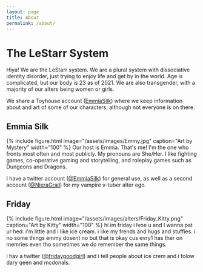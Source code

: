 ```yaml
---
layout: page
title: About
permalink: /about/
---
```

<style>
  h2 {
    clear:right;
  }
  figure {
    float:right;
  }
</style>

# The LeStarr System
Hiya! We are the LeStarr system. We are a plural system with dissociative
identity disorder, just trying to enjoy life and get by in the world. Age is
complicated, but our body is 23 as of 2021. We are also transgender, with a
majority of our alters being women or girls.

We share a Toyhouse account ([EmmiaSilk](https://toyhou.se/EmmiaSilk)) where we keep
information about and art of some of our characters, although not everyone is
on there.

## Emmia Silk
{% include figure.html image="/assets/images/Emmy.jpg" caption="Art by Mystery" width="100" %}
Our host is Emmia. That's me! I'm the one who fronts most often and most
publicly. My pronouns are She/Her. I like fighting games, co-operative gaming
and storytelling, and roleplay games such as Dungeons and Dragons.

I have a twitter account ([@EmmiaSilk](https://twitter.com/EmmiaSilk)) for general use, as
well as a second account ([@NieraGrail](https://twitter.com/NieraGrail)) for my
vampire v-tuber alter ego.

## Friday
{% include figure.html image="/assets/images/alters/Friday_Kitty.png" caption="Art by Kitty" width="100" %}
hi im friday i lvoe u and I wanna pat ur hed. i'm little and i like ice cream.
i like my frends and hugs and stuffies. i no some things emmy dosent no but
that is okay cus evry1 has ther on memries even tho sometimes we do remember
the same things.

i hav a twitter ([@fridaygoodgirl](https://twitter.com/fridaygoodgirl)) and i
tell people about ice crem and i folow dary qeen and mcdonals.
